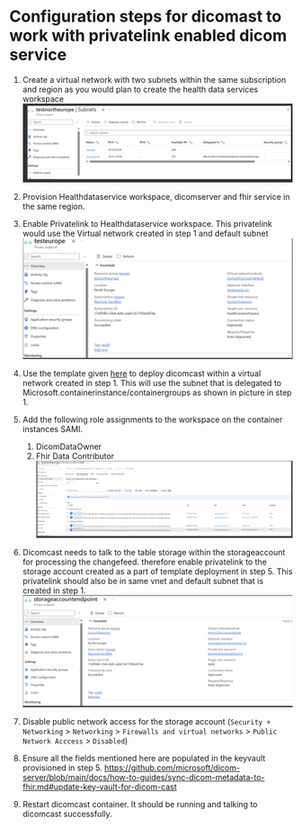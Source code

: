 # Configuration steps for dicomast to work with privatelink enabled dicom service

1. Create a virtual network with two subnets within the same subscription and region as you would plan to create the health data services workspace 
![Alt text](image.png)

2. Provision Healthdataservice workspace, dicomserver and fhir service in the same region.
3. Enable Privatelink to Healthdataservice workspace. This privatelink would use the Virtual network created in step 1 and default subnet
![Alt text](image-1.png)

4. Use the template given [here](DicomcastDeploymentTemplate.md) to deploy dicomcast within a virtual network created in step 1. This will use the subnet that is delegated to Microsoft.containerinstance/containergroups as shown in picture in step 1. 
5. Add the following role assignments to the workspace  on the container instances SAMI. 
    1. DicomDataOwner 
    2. Fhir Data Contributor   
![Alt text](image-2.png)

6. Dicomcast needs to talk to  the table storage within the storageaccount for processing the changefeed. therefore enable privatelink to the storage account created as a part of template deployment in step 5.  This privatelink should also be in same vnet  and default subnet that is created in step 1. 
![Alt text](image-3.png)

7. Disable public network access for the storage account (`Security + Networking` > `Networking` > `Firewalls and virtual networks` > `Public Network Acccess` > `Disabled`)

8. Ensure all the fields mentioned here are populated in the keyvault provisioned in step 5. https://github.com/microsoft/dicom-server/blob/main/docs/how-to-guides/sync-dicom-metadata-to-fhir.md#update-key-vault-for-dicom-cast 

9. Restart dicomcast container. It should be running and talking to dicomcast successfully. 

